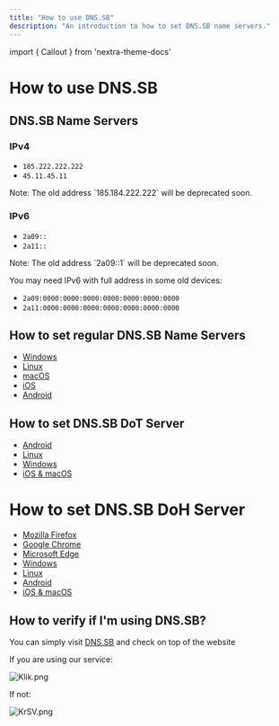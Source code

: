 ```yaml
---
title: "How to use DNS.SB"
description: "An introduction to how to set DNS.SB name servers."
---
```


import { Callout } from 'nextra-theme-docs'

# How to use DNS.SB

## DNS.SB Name Servers

### IPv4

- `185.222.222.222`
- `45.11.45.11`

<Callout type="warning">
Note: The old address `185.184.222.222` will be deprecated soon.
</Callout>

### IPv6

- `2a09::`
- `2a11::`

<Callout type="warning">
Note: The old address `2a09::1` will be deprecated soon.
</Callout>

You may need IPv6 with full address in some old devices:

- `2a09:0000:0000:0000:0000:0000:0000:0000`
- `2a11:0000:0000:0000:0000:0000:0000:0000`

## How to set regular DNS.SB Name Servers

- [Windows](/guide/windows/)
- [Linux](/guide/linux/)
- [macOS](/guide/macos/)
- [iOS](/guide/ios/)
- [Android](/guide/android/)

## How to set DNS.SB DoT Server

- [Android](/dot/android/)
- [Linux](/dot/linux/)
- [Windows](/dot/windows/)
- [iOS & macOS](/dot/apple/)

# How to set DNS.SB DoH Server

- [Mozilla Firefox](/doh/firefox/)
- [Google Chrome](/doh/chrome/)
- [Microsoft Edge](/doh/edge/)
- [Windows](/doh/windows/)
- [Linux](/doh/linux/)
- [Android](/doh/android/)
- [iOS & macOS](/doh/apple/)

## How to verify if I'm using DNS.SB?

You can simply visit [DNS.SB](https://dns.sb/) and check on top of the website

If you are using our service:

![Klik.png](https://s3.image.hosting/2021/07/16/Klik.png)

If not:

![KrSV.png](https://s3.image.hosting/2021/07/16/KrSV.png)
